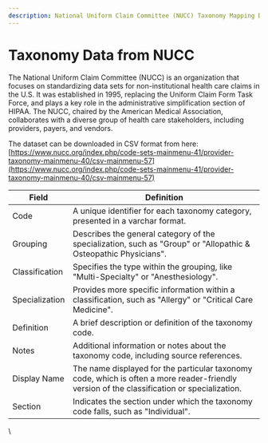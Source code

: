 ```yaml
---
description: National Uniform Claim Committee (NUCC) Taxonomy Mapping Datase
---
```


# Taxonomy Data from NUCC

The National Uniform Claim Committee (NUCC) is an organization that focuses on standardizing data sets for non-institutional health care claims in the U.S. It was established in 1995, replacing the Uniform Claim Form Task Force, and plays a key role in the administrative simplification section of HIPAA. The NUCC, chaired by the American Medical Association, collaborates with a diverse group of health care stakeholders, including providers, payers, and vendors.&#x20;

The dataset can be downloaded in CSV format from here: [https://www.nucc.org/index.php/code-sets-mainmenu-41/provider-taxonomy-mainmenu-40/csv-mainmenu-57](https://www.nucc.org/index.php/code-sets-mainmenu-41/provider-taxonomy-mainmenu-40/csv-mainmenu-57)

| Field          | Definition                                                                                                                                  |
| -------------- | ------------------------------------------------------------------------------------------------------------------------------------------- |
| Code           | A unique identifier for each taxonomy category, presented in a varchar format.                                                              |
| Grouping       | Describes the general category of the specialization, such as "Group" or "Allopathic & Osteopathic Physicians".                             |
| Classification | Specifies the type within the grouping, like "Multi-Specialty" or "Anesthesiology".                                                         |
| Specialization | Provides more specific information within a classification, such as "Allergy" or "Critical Care Medicine".                                  |
| Definition     | A brief description or definition of the taxonomy code.                                                                                     |
| Notes          | Additional information or notes about the taxonomy code, including source references.                                                       |
| Display Name   | The name displayed for the particular taxonomy code, which is often a more reader-friendly version of the classification or specialization. |
| Section        | Indicates the section under which the taxonomy code falls, such as "Individual".                                                            |

\


